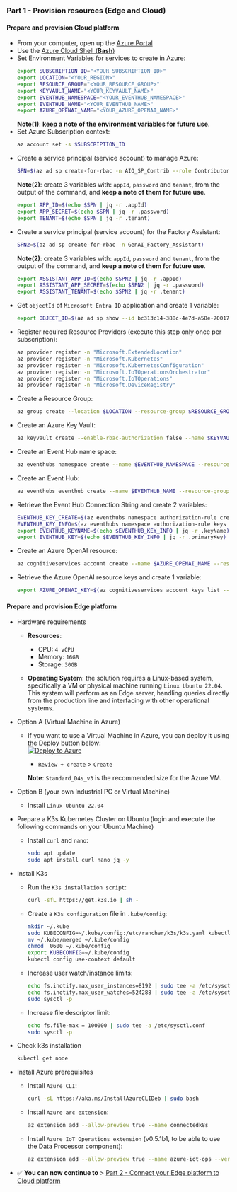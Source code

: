 ### Part 1 - Provision resources (Edge and Cloud)

#### Prepare and provision Cloud platform
   - From your computer, open up the [Azure Portal](https://portal.azure.com/)
   - Use the [Azure Cloud Shell (**Bash**)](https://learn.microsoft.com/en-us/azure/cloud-shell/get-started/ephemeral?tabs=azurecli#start-cloud-shell)
   - Set Environment Variables for services to create in Azure:
     ```bash
     export SUBSCRIPTION_ID="<YOUR_SUBSCRIPTION_ID>"
     export LOCATION="<YOUR_REGION>"
     export RESOURCE_GROUP="<YOUR_RESOURCE_GROUP>"
     export KEYVAULT_NAME="<YOUR_KEYVAULT_NAME>"
     export EVENTHUB_NAMESPACE="<YOUR_EVENTHUB_NAMESPACE>"
     export EVENTHUB_NAME="<YOUR_EVENTHUB_NAME>"
     export AZURE_OPENAI_NAME="<YOUR_AZURE_OPENAI_NAME>"
     ```
     **Note(1)**: **keep a note of the environment variables for future use**.
   - Set Azure Subscription context:
     ```bash
     az account set -s $SUBSCRIPTION_ID
     ```
   - Create a service principal (service account) to manage Azure:
     ```bash
     SPN=$(az ad sp create-for-rbac -n AIO_SP_Contrib --role Contributor --scopes /subscriptions/$SUBSCRIPTION_ID)
     ```
      **Note(2)**: create 3 variables with: `appId`, `password` and `tenant`, from the output of the command, and **keep a note of them for future use**.
     ```bash
     export APP_ID=$(echo $SPN | jq -r .appId)
     export APP_SECRET=$(echo $SPN | jq -r .password)
     export TENANT=$(echo $SPN | jq -r .tenant)
     ```
   - Create a service principal (service account) for the Factory Assistant:
     ```bash
     SPN2=$(az ad sp create-for-rbac -n GenAI_Factory_Assistant)
     ```
      **Note(2)**: create 3 variables with: `appId`, `password` and `tenant`, from the output of the command, and **keep a note of them for future use**.
     ```bash
     export ASSISTANT_APP_ID=$(echo $SPN2 | jq -r .appId)
     export ASSISTANT_APP_SECRET=$(echo $SPN2 | jq -r .password)
     export ASSISTANT_TENANT=$(echo $SPN2 | jq -r .tenant)
     ```
   - Get `objectId` of `Microsoft Entra ID` application and create 1 variable:
     ```bash
     export OBJECT_ID=$(az ad sp show --id bc313c14-388c-4e7d-a58e-70017303ee3b --query id -o tsv)
     ```
   - Register required Resource Providers (execute this step only once per subscription):
     ```bash
     az provider register -n "Microsoft.ExtendedLocation"
     az provider register -n "Microsoft.Kubernetes"
     az provider register -n "Microsoft.KubernetesConfiguration"
     az provider register -n "Microsoft.IoTOperationsOrchestrator"
     az provider register -n "Microsoft.IoTOperations"
     az provider register -n "Microsoft.DeviceRegistry"
     ```
   - Create a Resource Group:
     ```bash
     az group create --location $LOCATION --resource-group $RESOURCE_GROUP --subscription $SUBSCRIPTION_ID
     ```
   - Create an Azure Key Vault:
     ```bash
     az keyvault create --enable-rbac-authorization false --name $KEYVAULT_NAME --resource-group $RESOURCE_GROUP
     ```
   - Create an Event Hub name space:
     ```bash
     az eventhubs namespace create --name $EVENTHUB_NAMESPACE --resource-group $RESOURCE_GROUP --location $LOCATION
     ```
   - Create an Event Hub:
     ```bash
     az eventhubs eventhub create --name $EVENTHUB_NAME --resource-group $RESOURCE_GROUP --namespace-name $EVENTHUB_NAMESPACE
     ```
   - Retrieve the Event Hub Connection String and create 2 variables:
     ```bash
     EVENTHUB_KEY_CREATE=$(az eventhubs namespace authorization-rule create --resource-group $RESOURCE_GROUP --namespace-name $EVENTHUB_NAMESPACE --name Listen --rights Listen)
     EVENTHUB_KEY_INFO=$(az eventhubs namespace authorization-rule keys list --resource-group $RESOURCE_GROUP --namespace-name $EVENTHUB_NAMESPACE --name Listen)
     export EVENTHUB_KEYNAME=$(echo $EVENTHUB_KEY_INFO | jq -r .keyName)
     export EVENTHUB_KEY=$(echo $EVENTHUB_KEY_INFO | jq -r .primaryKey)
     ```
   - Create an Azure OpenAI resource:
     ```bash
     az cognitiveservices account create --name $AZURE_OPENAI_NAME --resource-group $RESOURCE_GROUP --location eastus --kind OpenAI --sku s0 --subscription $SUBSCRIPTION_ID
     ```
   - Retrieve the Azure OpenAI resource keys and create 1 variable:
     ```bash
     export AZURE_OPENAI_KEY=$(az cognitiveservices account keys list --name $AZURE_OPENAI_NAME --resource-group $RESOURCE_GROUP --query key1 -o tsv)
     ```
#### Prepare and provision Edge platform

- Hardware requirements
  - **Resources**: 
      - CPU: `4 vCPU`
      - Memory: `16GB`
      - Storage: `30GB`

  - **Operating System**: the solution requires a Linux-based system, specifically a VM or physical machine running `Linux Ubuntu 22.04`. This system will perform as an Edge server, handling queries directly from the production line and interfacing with other operational systems.

- Option A (Virtual Machine in Azure)
   - If you want to use a Virtual Machine in Azure, you can deploy it using the Deploy button below:  
      [![Deploy to Azure](https://aka.ms/deploytoazurebutton)](https://portal.azure.com/#create/Microsoft.Template/uri/https%3A%2F%2Fraw.githubusercontent.com%2Fchriscrcodes%2Fsmart-factory%2Frefs%2Fheads%2Fmain%2Fartifacts%2Ftemplates%2Fvm%2Fazuredeploy.json)
      - `Review + create` > `Create`

      **Note**: `Standard_D4s_v3` is the recommended size for the Azure VM.

- Option B (your own Industrial PC or Virtual Machine)
  - Install `Linux Ubuntu 22.04`

- Prepare a K3s Kubernetes Cluster on Ubuntu (login and execute the following commands on your Ubuntu Machine)
   - Install `curl` and `nano`:
     ```bash
     sudo apt update
     sudo apt install curl nano jq -y
     ```
- Install K3s
   - Run the `K3s installation script`:
     ```bash
     curl -sfL https://get.k3s.io | sh -
     ```
   - Create a `K3s configuration` file in `.kube/config`:
     ```bash
     mkdir ~/.kube
     sudo KUBECONFIG=~/.kube/config:/etc/rancher/k3s/k3s.yaml kubectl config view --flatten > ~/.kube/merged
     mv ~/.kube/merged ~/.kube/config
     chmod  0600 ~/.kube/config
     export KUBECONFIG=~/.kube/config
     kubectl config use-context default
     ```
   - Increase user watch/instance limits:
     ```bash
     echo fs.inotify.max_user_instances=8192 | sudo tee -a /etc/sysctl.conf
     echo fs.inotify.max_user_watches=524288 | sudo tee -a /etc/sysctl.conf
     sudo sysctl -p
     ```
   - Increase file descriptor limit:
     ```bash
     echo fs.file-max = 100000 | sudo tee -a /etc/sysctl.conf
     sudo sysctl -p
     ```
- Check k3s installation
  ```bash
  kubectl get node
  ```
- Install Azure prerequisites
  - Install `Azure CLI`:
    ```bash
    curl -sL https://aka.ms/InstallAzureCLIDeb | sudo bash
    ```
  - Install `Azure arc extension`:
    ```bash
    az extension add --allow-preview true --name connectedk8s
    ```
  - Install `Azure IoT Operations extension` (v0.5.1b1, to be able to use the Data Processor component):
    ```bash
    az extension add --allow-preview true --name azure-iot-ops --version 0.5.1b1
    ```
- ✅ **You can now continue to** > [Part 2 - Connect your Edge platform to Cloud platform](./INSTALL-2.md)